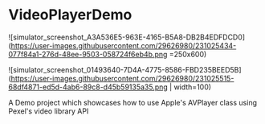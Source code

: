 # VideoPlayerDemo

![simulator_screenshot_A3A536E5-963E-4165-B5A8-DB2B4EDFDCD0](https://user-images.githubusercontent.com/29626980/231025434-077f84a1-276d-48ee-9503-058724f6eb4b.png =250x600)

![simulator_screenshot_01493640-7D4A-4775-8586-FBD235BEED5B](https://user-images.githubusercontent.com/29626980/231025515-68df4871-ed5d-4ab6-89c8-d45b59135a35.png | width=100)

A Demo project which showcases how to use Apple's AVPlayer class using Pexel's video library API 
